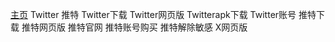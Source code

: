 [主页](https://github.com/wangzai69/fanqiang) Twitter 推特 Twitter下载 Twitter网页版 Twitterapk下载 Twitter账号 推特下载 推特网页版 推特官网 推特账号购买 推特解除敏感 X网页版
